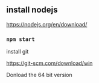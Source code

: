 

## install nodejs

https://nodejs.org/en/download/

### `npm start`

install git

https://git-scm.com/download/win

Donload the 64 bit version

